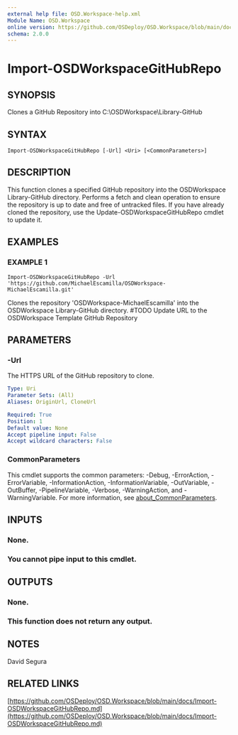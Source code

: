 ```yaml
---
external help file: OSD.Workspace-help.xml
Module Name: OSD.Workspace
online version: https://github.com/OSDeploy/OSD.Workspace/blob/main/docs/Import-OSDWorkspaceGitHubRepo.md
schema: 2.0.0
---
```


# Import-OSDWorkspaceGitHubRepo

## SYNOPSIS
Clones a GitHub Repository into C:\OSDWorkspace\Library-GitHub

## SYNTAX

```
Import-OSDWorkspaceGitHubRepo [-Url] <Uri> [<CommonParameters>]
```

## DESCRIPTION
This function clones a specified GitHub repository into the OSDWorkspace Library-GitHub directory.
Performs a fetch and clean operation to ensure the repository is up to date and free of untracked files.
If you have already cloned the repository, use the Update-OSDWorkspaceGitHubRepo cmdlet to update it.

## EXAMPLES

### EXAMPLE 1
```
Import-OSDWorkspaceGitHubRepo -Url 'https://github.com/MichaelEscamilla/OSDWorkspace-MichaelEscamilla.git'
```

Clones the repository 'OSDWorkspace-MichaelEscamilla' into the OSDWorkspace Library-GitHub directory.
#TODO Update URL to the OSDWorkspace Template GitHub Repository

## PARAMETERS

### -Url
The HTTPS URL of the GitHub repository to clone.

```yaml
Type: Uri
Parameter Sets: (All)
Aliases: OriginUrl, CloneUrl

Required: True
Position: 1
Default value: None
Accept pipeline input: False
Accept wildcard characters: False
```

### CommonParameters
This cmdlet supports the common parameters: -Debug, -ErrorAction, -ErrorVariable, -InformationAction, -InformationVariable, -OutVariable, -OutBuffer, -PipelineVariable, -Verbose, -WarningAction, and -WarningVariable. For more information, see [about_CommonParameters](http://go.microsoft.com/fwlink/?LinkID=113216).

## INPUTS

### None.
### You cannot pipe input to this cmdlet.
## OUTPUTS

### None.
### This function does not return any output.
## NOTES
David Segura

## RELATED LINKS

[https://github.com/OSDeploy/OSD.Workspace/blob/main/docs/Import-OSDWorkspaceGitHubRepo.md](https://github.com/OSDeploy/OSD.Workspace/blob/main/docs/Import-OSDWorkspaceGitHubRepo.md)

